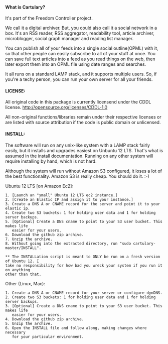 #### What is Cartulary?
  It's part of the Freedom Controller project.

  We call it a digital archiver.  But, you could also call it a social network in a box.
  It's an RSS reader, RSS aggregator, readability tool, article archiver, microblogger,
  social graph manager and reading list manager.

  You can publish all of your feeds into a single social outline(OPML) with it, so that
  other people can easily subscribe to all of your stuff at once.  You can save full
  text articles into a feed as you read things on the web, then later export them into
  an OPML file using date ranges and searches.

  It all runs on a standard LAMP stack, and it supports multiple users.  So, if you're
  a techy person, you can run your own server for all your friends.


#### LICENSE:
  All original code in this package is currently licensend under the CDDL license.
               http://opensource.org/licenses/CDDL-1.0
  
  All non-original functions/libraries remain under their respective licenses or
  are listed with source attribution if the code is public domain or unlicensed.


#### INSTALL:
  The software will run on any unix-like system with a LAMP stack fairly easily, but it 
  installs and upgrades easiest on Unbuntu 12 LTS.  That's what is assumed in the install
  documentation.  Running on any other system will require installing by hand, which is
  not hard.

  Although the system will run without Amazon S3 configured, it loses a lot of the best
  functionality.  Amazon S3 is really cheap.  You should do it. :-)

  Ubuntu 12 LTS [on Amazon Ec2]:

    1. [Launch an "small" Ubuntu 12 LTS ec2 instance.]
    2. [Create an Elastic IP and assign it to your instance.]
    3. Create a DNS A or CNAME record for the server and point it to your elastic ip.
    4. Create two S3 buckets: 1 for holding user data and 1 for holding server backups.
    5. [Optional] Create a DNS cname to point to your S3 user bucket. This makes life
       easier for your users.
    6. Download the github zip archive.
    7. Unzip the archive.
    8. Without going into the extracted directory, run "sudo cartulary-master/INSTALL".

    ** The INSTALLation script is meant to ONLY be run on a fresh version of Ubuntu 12. I
    take no responsibility for how bad you wreck your system if you run it on anything 
    other than that.

  Other (Linux, Mac):

    1. Create a DNS A or CNAME record for your server or configure dynDNS.
    2. Create two S3 buckets: 1 for holding user data and 1 for holding server backups.
    3. [Optional] Create a DNS cname to point to your S3 user bucket. This makes life
       easier for your users.
    4. Download the github zip archive.
    5. Unzip the archive.
    6. Open the INSTALL file and follow along, making changes where necessary
       for your particular environment.
   
  
